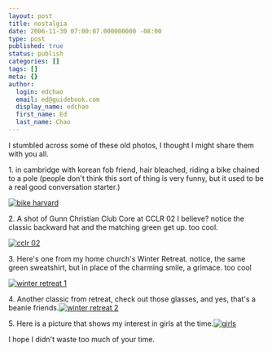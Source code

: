 ```yaml
---
layout: post
title: nostalgia
date: 2006-11-30 07:00:07.000000000 -08:00
type: post
published: true
status: publish
categories: []
tags: []
meta: {}
author:
  login: edchao
  email: ed@guidebook.com
  display_name: edchao
  first_name: Ed
  last_name: Chao
---
```

<p>I stumbled across some of these old photos, I thought I might share them with you all.</p>
<p>1. in cambridge with korean fob friend, hair bleached, riding a bike chained to a pole (people don't think this sort of thing is very funny, but it used to be a real good conversation starter.)</p>
<p><a href="http://edchao.files.wordpress.com/2006/11/ed-bike-2002.jpg" title="bike harvard"><img src="{{ site.baseurl }}/assets/ed-bike-2002.jpg" alt="bike harvard" /></a></p>
<p>2. A shot of Gunn Christian Club Core at CCLR 02 I believe? notice the classic backward hat and the matching green get up.  too cool.</p>
<p><a href="http://edchao.files.wordpress.com/2006/11/gunn.jpg" title="cclr 02"><img src="{{ site.baseurl }}/assets/gunn.jpg" alt="cclr 02" /></a></p>
<p>3. Here's one from my home church's Winter Retreat.  notice, the same green sweatshirt, but in place of the charming smile, a grimace. too cool</p>
<p><a href="http://edchao.files.wordpress.com/2006/11/dsc01143.jpg" title="winter retreat 1"><img src="{{ site.baseurl }}/assets/dsc01143.jpg" alt="winter retreat 1" /></a></p>
<p>4. Another classic from retreat, check out those glasses, and yes, that's a beanie friends.<a href="http://edchao.files.wordpress.com/2006/11/dsc01257.jpg" title="winter retreat 2"><img src="{{ site.baseurl }}/assets/dsc01257.jpg" alt="winter retreat 2" /></a></p>
<p>5. Here is a picture that shows my interest in girls at the time.<a href="http://edchao.files.wordpress.com/2006/11/wendy-goofy.jpg" title="girls"><img src="{{ site.baseurl }}/assets/wendy-goofy.jpg" alt="girls" /></a></p>
<p>I hope I didn't waste too much of your time.</p>
